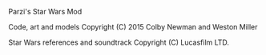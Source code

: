 Parzi's Star Wars Mod
 
Code, art and models Copyright (C) 2015 Colby Newman and Weston Miller
 
 
Star Wars references and soundtrack Copyright (C) Lucasfilm LTD.
